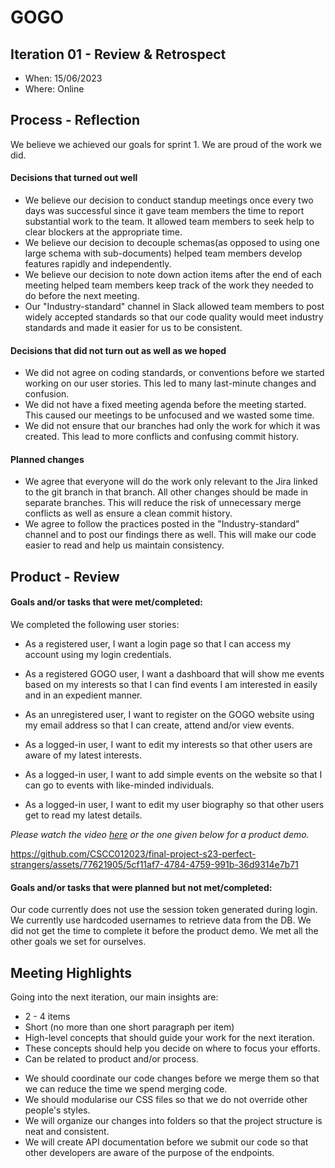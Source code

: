 # GOGO

## Iteration 01 - Review & Retrospect

- When: 15/06/2023
- Where: Online

## Process - Reflection

We believe we achieved our goals for sprint 1. We are proud of the work we did.

#### Decisions that turned out well

- We believe our decision to conduct standup meetings once every two days was successful since it gave team members the time to report substantial work to the team. It allowed team members to seek help to clear blockers at the appropriate time.
- We believe our decision to decouple schemas(as opposed to using one large schema with sub-documents) helped team members develop features rapidly and independently.
- We believe our decision to note down action items after the end of each meeting helped team members keep track of the work they needed to do before the next meeting.
- Our "Industry-standard" channel in Slack allowed team members to post widely accepted standards so that our code quality would meet industry standards and made it easier for us to be consistent.

#### Decisions that did not turn out as well as we hoped

- We did not agree on coding standards, or conventions before we started working on our user stories. This led to many last-minute changes and confusion.
- We did not have a fixed meeting agenda before the meeting started. This caused our meetings to be unfocused and we wasted some time.
- We did not ensure that our branches had only the work for which it was created. This lead to more conflicts and confusing commit history.

#### Planned changes

- We agree that everyone will do the work only relevant to the Jira linked to the git branch in that branch. All other changes should be made in separate branches. This will reduce the risk of unnecessary merge conflicts as well as ensure a clean commit history.
- We agree to follow the practices posted in the "Industry-standard" channel and to post our findings there as well. This will make our code easier to read and help us maintain consistency.

## Product - Review

#### Goals and/or tasks that were met/completed:

We completed the following user stories:

- ​As a registered user, I want a login page so that I can access my account using my login credentials.

- As a registered GOGO user, I want a dashboard that will show me events based on my interests so that I can find events I am interested in easily and in an expedient manner.

- As an unregistered user, I want to register on the GOGO website using my email address so that I can create, attend and/or view events.

- As a logged-in user, I want to edit my interests so that other users are aware of my latest interests.

- As a logged-in user, I want to add simple events on the website so that I can go to events with like-minded individuals.

- As a logged-in user, I want to edit my user biography so that other users get to read my latest details.

*Please watch the video [here](https://youtu.be/MBSdqsC4KxA) or the one given below for a product demo.*

https://github.com/CSCC012023/final-project-s23-perfect-strangers/assets/77621905/5cf11af7-4784-4759-991b-36d9314e7b71


#### Goals and/or tasks that were planned but not met/completed:

Our code currently does not use the session token generated during login. We currently use hardcoded usernames to retrieve data from the DB. We did not get the time to complete it before the product demo. We met all the other goals we set for ourselves.

## Meeting Highlights

Going into the next iteration, our main insights are:

- 2 - 4 items
- Short (no more than one short paragraph per item)
- High-level concepts that should guide your work for the next iteration.
- These concepts should help you decide on where to focus your efforts.
- Can be related to product and/or process.

* We should coordinate our code changes before we merge them so that we can reduce the time we spend merging code.
* We should modularise our CSS files so that we do not override other people's styles.
* We will organize our changes into folders so that the project structure is neat and consistent.
* We will create API documentation before we submit our code so that other developers are aware of the purpose of the endpoints.
